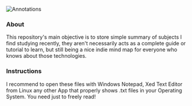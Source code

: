 ![Annotations](https://github.com/phc-s/annotations/assets/143753887/8470a470-88ac-4ce1-b853-0ab54be9ee89)
### About
This repository's main objective is to store simple summary of subjects I find studying recently, they aren't necessarily acts as a complete guide or tutorial to learn, but still being a nice indie mind map for everyone who knows about those technologies.
### Instructions
I recommend to open these files with Windows Notepad, Xed Text Editor from Linux any other App that properly shows .txt files in your Operating System. You need just to freely read!
